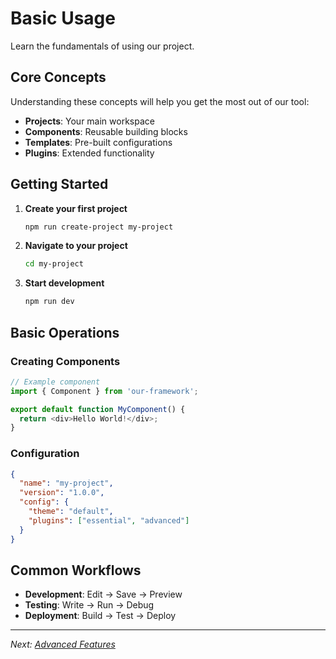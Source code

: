 # Basic Usage

Learn the fundamentals of using our project.

## Core Concepts

Understanding these concepts will help you get the most out of our tool:

- **Projects**: Your main workspace
- **Components**: Reusable building blocks  
- **Templates**: Pre-built configurations
- **Plugins**: Extended functionality

## Getting Started

1. **Create your first project**
   ```bash
   npm run create-project my-project
   ```

2. **Navigate to your project**
   ```bash
   cd my-project
   ```

3. **Start development**
   ```bash
   npm run dev
   ```

## Basic Operations

### Creating Components

```javascript
// Example component
import { Component } from 'our-framework';

export default function MyComponent() {
  return <div>Hello World!</div>;
}
```

### Configuration

```json
{
  "name": "my-project",
  "version": "1.0.0",
  "config": {
    "theme": "default",
    "plugins": ["essential", "advanced"]
  }
}
```

## Common Workflows

- **Development**: Edit → Save → Preview
- **Testing**: Write → Run → Debug
- **Deployment**: Build → Test → Deploy

---

*Next: [Advanced Features](./advanced-features)* 